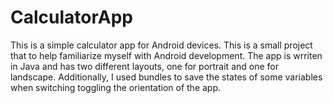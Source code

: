 # CalculatorApp
This is a simple calculator app for Android devices. This is a small project that to help familiarize myself with Android development. The app is wrriten in Java and has two different layouts, one for portrait and one for landscape. Additionally, I used bundles to save the states of some variables when switching toggling the orientation of the app.
